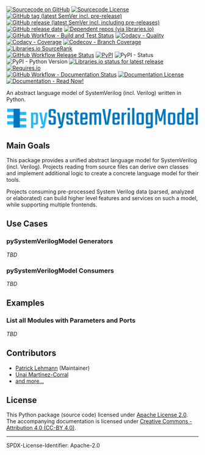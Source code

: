 [![Sourcecode on GitHub](https://img.shields.io/badge/edaa--org-pySystemVerilogModel-323131.svg?logo=github&longCache=true)](https://github.com/edaa-org/pySystemVerilogModel)
[![Sourcecode License](https://img.shields.io/pypi/l/pySystemVerilogModel?logo=GitHub&label=code%20license)](LICENSE.md)
[![GitHub tag (latest SemVer incl. pre-release)](https://img.shields.io/github/v/tag/edaa-org/pySystemVerilogModel?logo=GitHub&include_prereleases)](https://github.com/edaa-org/pySystemVerilogModel/tags)
[![GitHub release (latest SemVer incl. including pre-releases)](https://img.shields.io/github/v/release/edaa-org/pySystemVerilogModel?logo=GitHub&include_prereleases)](https://github.com/edaa-org/pySystemVerilogModel/releases/latest)
[![GitHub release date](https://img.shields.io/github/release-date/edaa-org/pySystemVerilogModel?logo=GitHub&)](https://github.com/edaa-org/pySystemVerilogModel/releases)
[![Dependent repos (via libraries.io)](https://img.shields.io/librariesio/dependent-repos/pypi/pySystemVerilogModel?logo=GitHub)](https://github.com/edaa-org/pySystemVerilogModel/network/dependents)  
[![GitHub Workflow - Build and Test Status](https://img.shields.io/github/workflow/status/edaa-org/pySystemVerilogModel/Unit%20Testing,%20Coverage%20Collection,%20Package,%20Release,%20Documentation%20and%20Publish?label=build%20and%20test&logo=GitHub%20Actions&logoColor=FFFFFF)](https://github.com/edaa-org/pySystemVerilogModel/actions?query=workflow%3A%22Unit%20Testing,%20Coverage%20Collection,%20Package,%20Release,%20Documentation%20and%20Publish%22)
[![Codacy - Quality](https://img.shields.io/codacy/grade/39d312bf98244961975559f141c3e000?logo=Codacy)](https://app.codacy.com/gh/edaa-org/pySystemVerilogModel)
[![Codacy - Coverage](https://img.shields.io/codacy/coverage/39d312bf98244961975559f141c3e000?logo=Codacy)](https://app.codacy.com/gh/edaa-org/pySystemVerilogModel)
[![Codecov - Branch Coverage](https://img.shields.io/codecov/c/github/edaa-org/pySystemVerilogModel?logo=Codecov)](https://codecov.io/gh/edaa-org/pySystemVerilogModel)
[![Libraries.io SourceRank](https://img.shields.io/librariesio/sourcerank/pypi/pySystemVerilogModel)](https://libraries.io/github/edaa-org/pySystemVerilogModel/sourcerank)  
[![GitHub Workflow Release Status](https://img.shields.io/github/workflow/status/edaa-org/pySystemVerilogModel/Release?label=release&logo=GitHub%20Actions&logoColor=FFFFFF)](https://github.com/edaa-org/pySystemVerilogModel/actions?query=workflow%3A%22Release%22)
[![PyPI](https://img.shields.io/pypi/v/pySystemVerilogModel?logo=PyPI&logoColor=FBE072)](https://pypi.org/project/pySystemVerilogModel/)
![PyPI - Status](https://img.shields.io/pypi/status/pySystemVerilogModel?logo=PyPI&logoColor=FBE072)
![PyPI - Python Version](https://img.shields.io/pypi/pyversions/pySystemVerilogModel?logo=PyPI&logoColor=FBE072)
[![Libraries.io status for latest release](https://img.shields.io/librariesio/release/pypi/pySystemVerilogModel)](https://libraries.io/github/edaa-org/pySystemVerilogModel)
[![Requires.io](https://img.shields.io/requires/github/edaa-org/pySystemVerilogModel)](https://requires.io/github/EDAA-ORG/pySystemVerilogModel/requirements/?branch=main)  
[![GitHub Workflow - Documentation Status](https://img.shields.io/github/workflow/status/edaa-org/pySystemVerilogModel/Documentation?label=documentation&logo=GitHub%20Actions&logoColor=FFFFFF)](https://github.com/edaa-org/pySystemVerilogModel/actions?query=workflow%3A%22Documentation%22)
[![Documentation License](https://img.shields.io/badge/doc%20license-CC--BY%204.0-green)](LICENSE.md)
[![Documentation - Read Now!](https://img.shields.io/badge/doc-read%20now%20%E2%9E%94-blueviolet)](https://edaa-org.github.io/pySystemVerilogModel/)

An abstract language model of SystemVerilog (incl. Verilog) written in Python.

<p align="center">
  <a title="edaa-org.github.io/pySystemVerilogModel" href="https://edaa-org.github.io/pySystemVerilogModel"><img width="500px" src="doc/_static/banner.svg"/></a>
</p>


## Main Goals

This package provides a unified abstract language model for SystemVerilog (incl. Verilog).
Projects reading from source files can derive own classes and implement additional logic to create a concrete language
model for their tools.

Projects consuming pre-processed System Verilog data (parsed, analyzed or elaborated) can build higher level features
and services on such a model, while supporting multiple frontends.


## Use Cases

### pySystemVerilogModel Generators

*TBD*

### pySystemVerilogModel Consumers

*TBD*

## Examples

### List all Modules with Parameters and Ports

*TBD*

## Contributors

* [Patrick Lehmann](https://github.com/Paebbels) (Maintainer)
* [Unai Martinez-Corral](https://github.com/umarcor)
* [and more...](https://github.com/edaa-org/pySystemVerilogModel/graphs/contributors)

## License

This Python package (source code) licensed under [Apache License 2.0](LICENSE.md).  
The accompanying documentation is licensed under [Creative Commons - Attribution 4.0 (CC-BY 4.0)](doc/Doc-License.rst).

-------------------------
SPDX-License-Identifier: Apache-2.0
